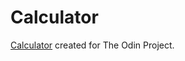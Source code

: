 # Calculator

[Calculator](https://arianagutierrez.github.io/Calculator/) created for The Odin Project.
